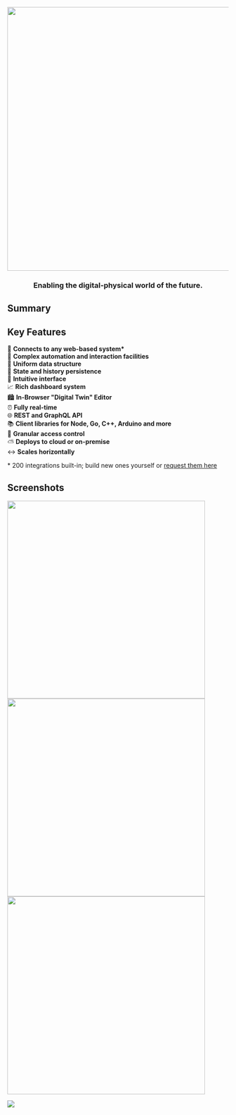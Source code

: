 <h1 align="center">
  <br>
  <a href="https://1src.tech"><img src="https://github.com/janhaa/one/blob/main/2_Logo%20Design%20Handout.png?raw=true" width="600"></a>
</h1>

<h3 align="center">
  Enabling the digital-physical world of the future.
</h3>

## Summary


## Key Features

:electric_plug: **Connects to any web-based system\***\
:brain: **Complex automation and interaction facilities**\
:necktie: **Uniform data structure**\
:floppy_disk: **State and history persistence**\
:star_struck: **Intuitive interface**\
:chart_with_upwards_trend: **Rich dashboard system**\
:cityscape: **In-Browser "Digital Twin" Editor**\
:alarm_clock: **Fully real-time**\
:globe_with_meridians: **REST and GraphQL API**\
:books: **Client libraries for Node, Go, C++, Arduino and more**\
:closed_lock_with_key: **Granular access control**\
:partly_sunny: **Deploys to cloud or on-premise**\
:left_right_arrow: **Scales horizontally**

\* 200 integrations built-in; build new ones yourself or [request them here](http://google.com)

## Screenshots
<kbd>
  <a href="https://github.com/janhaa/one/blob/main/thing_state.PNG"><img width="450" src="https://github.com/janhaa/one/blob/main/thing_state.PNG"></a>
</kbd>
<kbd>
  <a href="https://github.com/janhaa/one/blob/main/thing_state.PNG"><img width="450" src="https://github.com/janhaa/one/blob/main/parking_spaces.PNG"></a>
</kbd>  
<kbd>
  <a href="https://github.com/janhaa/one/blob/main/thing_state.PNG"><img width="450" src="https://github.com/janhaa/one/blob/main/booking.PNG"></a>
</kbd>

![](editor.gif)


